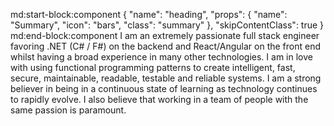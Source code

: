 md:start-block:component
{
  "name": "heading",
  "props": {
    "name": "Summary",
    "icon": "bars",
    "class": "summary"
  },
  "skipContentClass": true
}
md:end-block:component
I am an extremely passionate full stack engineer favoring .NET (C# / F#) on the backend and React/Angular on the front end whilst having a broad experience in many other technologies.
I am in love with using functional programming patterns to create intelligent, fast, secure, maintainable, readable, testable and reliable systems.
I am a strong believer in being in a continuous state of learning as technology continues to rapidly evolve.
I also believe that working in a team of people with the same passion is paramount.